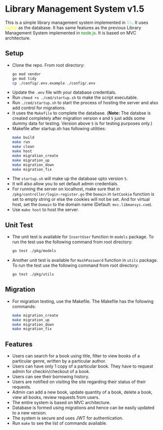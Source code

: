 # Library Management System v1.5
 
 This is a simple library management system implemented in <span style="color:skyblue">Go</span>. It uses <span style="color:yellow">mysql</span> as the database. It has same features as the previous Library Management System implemented in <span style="color:green">node.js</span>. It is based on MVC architecture.

 ## Setup
 - Clone the repo. From root directory:
    ```zsh
    go mod vendor
    go mod tidy
    cp ./config/.env.example ./config/.env
    ```
- Update the `.env` file with your database credentials.
- Run `chmod +x ./cmd/startup.sh` to make the script executable.
- Run `./cmd/startup.sh` to start the process of hosting the server and also add control for migrations.
- It uses the `Makefile` to complete the database. (**Note:** The databse is created completely after migration version `4` and `5` just adds some dummy data for testing. Version above `5` is for testing purposes only.) 
- Makefile after startup.sh has following utilities:
    ```zsh
    make build
    make run
    make clean
    make host
    make migration_create
    make migration_up
    make migration_down
    make migration_fix
    ```
- The `startup.sh` will make up the database upto version `5`.
- It will also allow you to set default admin credentials.
- For running the server on localhost, make sure that in `/pkg/controller/login-register.go` the `Domain` in `SetCookie` function is set to empty string or else the cookies will not be set. And for virtual host, set the `Domain` to the domain name (Default: `mvc.libmansys.com`).
- Use `make host` to host the server.

## Unit Test
- The unit test is available for `InsertUser` function in `models` package.
To run the test use the following command from root directory:
    ```zsh
    go test ./pkg/models
    ```
- Another unit test is available for `HashPassword` function in `utils` package.
To run the test use the following command from root directory:
    ```zsh
    go test ./pkg/utils
    ```
## Migration
- For migration testing, use the Makefile. The Makefile has the following commands:
    ```zsh
    make migration_create
    make migration_up
    make migration_down
    make migration_fix
    ```
    
## Features

- Users can search for a book using title, filter to view books of a particular genre, written by a particular author. 
- Users can have only 1 copy of a particular book. They have to request admin for checkin/checkout of a book.
- Users can see their borrowing history.
- Users are notified on visiting the site regarding their status of their requests.
- Admin can add a new book, update quantity of a book, delete a book, view all books, review requests from users.
- The entire system is based on MVC architecture.
- Database is formed using migrations and hence can be easily updated to a new version.
- The system is secure and uses JWT for authentication.
- Run `make` to see the list of commands available.